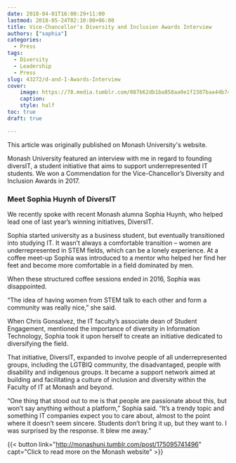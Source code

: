 ```yaml
---
date: 2018-04-01T16:00:29+11:00
lastmod: 2018-05-24T02:10:00+06:00
title: Vice-Chancellor's Diversity and Inclusion Awards Interview
authors: ["sophia"]
categories:
  - Press
tags:
  - Diversity
  - Leadership
  - Press
slug: 43272/d-and-I-Awards-Interview
cover: 
    image: https://78.media.tumblr.com/087b62db1ba858aa0e1f2387baa44b74/tumblr_inline_pangvxfTAg1qd2eq4_500.jpg
    caption: 
    style: half
toc: true
draft: true

---
```


This article was originally published on Monash University's website.

Monash University featured an interview with me in regard to founding diversIT, a student initiative that aims to support underrepresented IT students. We won a Commendation for the Vice-Chancellor’s Diversity and Inclusion Awards in 2017.

### Meet Sophia Huynh of DiversIT

We recently spoke with recent Monash alumna Sophia Huynh, who helped lead one of last year’s winning initiatives, DiversIT.

Sophia started university as a business student, but eventually transitioned into studying IT. It wasn’t always a comfortable transition – women are underrepresented in STEM fields, which can be a lonely experience. At a coffee meet-up Sophia was introduced to a mentor who helped her find her feet and become more comfortable in a field dominated by men.

When these structured coffee sessions ended in 2016, Sophia was disappointed.

“The idea of having women from STEM talk to each other and form a community was really nice,” she said.

When Chris Gonsalvez, the IT faculty’s associate dean of Student Engagement, mentioned the importance of diversity in Information Technology, Sophia took it upon herself to create an initiative dedicated to diversifying the field.

That initiative, DiversIT, expanded to involve people of all underrepresented groups, including the LGTBIQ community, the disadvantaged, people with disability and indigenous groups. It became a support network aimed at building and facilitating a culture of inclusion and diversity within the Faculty of IT at Monash and beyond.

“One thing that stood out to me is that people are passionate about this, but won’t say anything without a platform,” Sophia said. “It’s a trendy topic and something IT companies expect you to care about, almost to the point where it doesn’t seem sincere. Students don’t bring it up, but they want to. I was surprised by the response. It blew me away.”


{{< button link="http://monashuni.tumblr.com/post/175095741496" capt="Click to read more on the Monash website" >}}
